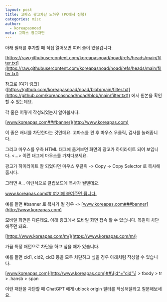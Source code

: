 ```yaml
---
layout: post
title: 고파스 광고차단 노하우 (PC에서 진행)
categories: misc
author:
  - koreapasnoad
meta: 고파스 광고차단
---
```

아래 필터를 추가할 때 직접 열어보면 여러 줄이 있을겁니다.

[https://raw.githubusercontent.com/koreapasnoad/noad/refs/heads/main/filter.txt](https://raw.githubusercontent.com/koreapasnoad/noad/refs/heads/main/filter.txt)

참고로 \[여기 링크\]([https://github.com/koreapasnoad/noad/blob/main/filter.txt](https://github.com/koreapasnoad/noad/blob/main/filter.txt)) 에서 원본을 확인할 수 있는데요.

각 줄은 어떻게 작성되었는지 알아봅시다.

[www.koreapas.com###banner](http://www.koreapas.com)

이 줄은 배너를 차단한다는 것인데요. 고파스를 켠 후 마우스 우클릭, 검사를 눌러줍니다.

그리고 마우스를 우측 HTML 태그에 옮겨보면 화면의 광고가 하이라이트 되어 보입니다. <...> 이런 태그에 마우스를 가져다보세요.

광고가 하이라이트 잘 되었다면 마우스 우클릭 -> Copy -> Copy Selector 로 복사해줍시다.

그러면 #... 이런식으로 클립보드에 복사가 될텐데요.

[www.koreapas.com## 여기에 붙여주면 됩니다.](http://www.koreapas.com)

예를 들면 #banner 로 복사가 될 경우 -> [www.koreapas.com###banner](http://www.koreapas.com)

모바일 화면은 다른데요. 아래 링크에서 모바일 화면 접속 할 수 있습니다. 똑같이 차단해주면 돼요.

[https://www.koreapas.com/m/](https://www.koreapas.com/m/)

가끔 특정 패턴으로 차단을 하고 싶을 때가 있습니다.

예를 들면 cid1, cid2, cid3 등을 모두 차단하고 싶을 경우 아래처럼 작성할 수 있습니다.

[www.koreapas.com](http://www.koreapas.com)##\[id^="cid"\] > tbody > tr > .hansb > span

이런 패턴을 차단할 때 ChatGPT 에게 ublock origin 필터를 작성해달라고 질문해보세요.